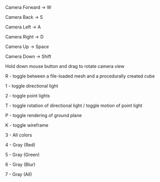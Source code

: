Camera Forward -> W

Camera Back -> S

Camera Left -> A

Camera Right -> D

Camera Up -> Space

Camera Down -> Shift

Hold down mouse button and drag to rotate camera view

R - toggle between a file-loaded mesh and a procedurally created cube

1 - toggle directional light

2 - toggle point lights

T - toggle rotation of directional light / toggle motion of point light

P - toggle rendering of ground plane

K - toggle wireframe

3 - All colors

4 - Gray (Red)

5 - Gray (Green)

6 - Gray (Blur)

7 - Gray (All)
